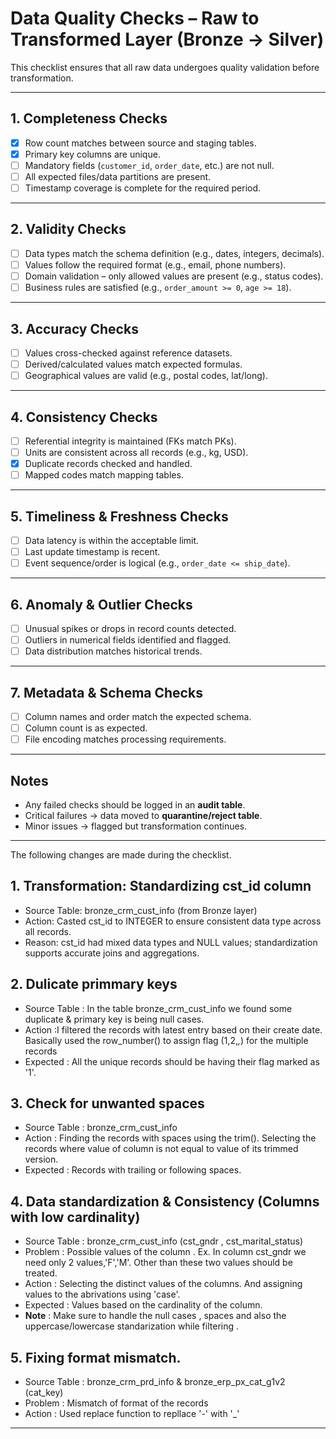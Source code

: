 # Data Quality Checks – Raw to Transformed Layer (Bronze → Silver)

This checklist ensures that all raw data undergoes quality validation before transformation.

---

## 1. Completeness Checks
- [x] Row count matches between source and staging tables.
- [x] Primary key columns are unique.
- [ ] Mandatory fields (`customer_id`, `order_date`, etc.) are not null.
- [ ] All expected files/data partitions are present.
- [ ] Timestamp coverage is complete for the required period.

---

## 2. Validity Checks
- [ ] Data types match the schema definition (e.g., dates, integers, decimals).
- [ ] Values follow the required format (e.g., email, phone numbers).
- [ ] Domain validation – only allowed values are present (e.g., status codes).
- [ ] Business rules are satisfied (e.g., `order_amount >= 0`, `age >= 18`).

---

## 3. Accuracy Checks
- [ ] Values cross-checked against reference datasets.
- [ ] Derived/calculated values match expected formulas.
- [ ] Geographical values are valid (e.g., postal codes, lat/long).

---

## 4. Consistency Checks
- [ ] Referential integrity is maintained (FKs match PKs).
- [ ] Units are consistent across all records (e.g., kg, USD).
- [x] Duplicate records checked and handled.
- [ ] Mapped codes match mapping tables.

---

## 5. Timeliness & Freshness Checks
- [ ] Data latency is within the acceptable limit.
- [ ] Last update timestamp is recent.
- [ ] Event sequence/order is logical (e.g., `order_date <= ship_date`).

---

## 6. Anomaly & Outlier Checks
- [ ] Unusual spikes or drops in record counts detected.
- [ ] Outliers in numerical fields identified and flagged.
- [ ] Data distribution matches historical trends.

---

## 7. Metadata & Schema Checks
- [ ] Column names and order match the expected schema.
- [ ] Column count is as expected.
- [ ] File encoding matches processing requirements.

---

## Notes
- Any failed checks should be logged in an **audit table**.
- Critical failures → data moved to **quarantine/reject table**.
- Minor issues → flagged but transformation continues.

---
The following changes are made during the checklist.

## 1. Transformation: Standardizing cst_id column
- Source Table: bronze_crm_cust_info (from Bronze layer)
- Action: Casted cst_id to INTEGER to ensure consistent data type across all records.
- Reason: cst_id had mixed data types and NULL values; standardization supports accurate joins and aggregations.

## 2. Dulicate primmary keys
- Source Table : In the table bronze_crm_cust_info we found some duplicate & primary key is being null cases.
- Action :I filtered the records with latest entry based on their create date. Basically used the row_number() to assign flag (1,2,_,_) for the multiple records
- Expected : All the unique records should be having their flag marked as '1'.
  
## 3. Check for unwanted spaces
- Source Table : bronze_crm_cust_info
- Action : Finding the records with spaces using the trim(). Selecting the records where value of column is not equal to value of its trimmed version.
- Expected : Records with trailing or following spaces. 

## 4. Data standardization & Consistency (Columns with low cardinality)
- Source Table : bronze_crm_cust_info (cst_gndr , cst_marital_status) 
- Problem : Possible values of the column . Ex. In column cst_gndr we need only 2 values,'F','M'. Other than these two values should be treated.
- Action : Selecting the distinct values of the columns. And assigning values to the abrivations using 'case'.
- Expected : Values based on the cardinality of the column.
- **Note** : Make sure to handle the null cases , spaces and also the uppercase/lowercase standarization while filtering . 

## 5. Fixing format mismatch.
- Source Table : bronze_crm_prd_info & bronze_erp_px_cat_g1v2 (cat_key)
- Problem : Mismatch of format of the records
- Action : Used replace function to repllace '-' with '_'

---
